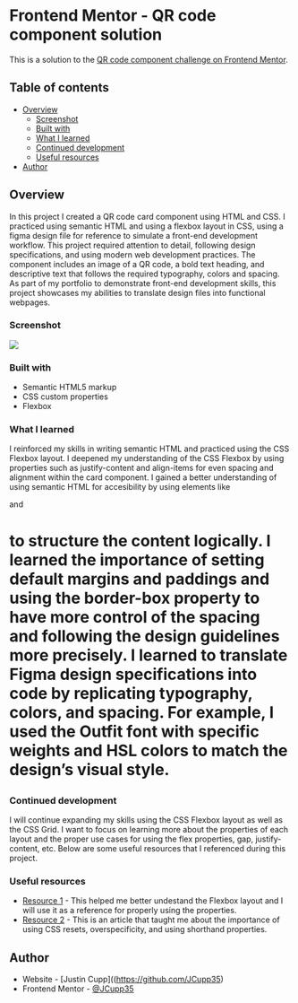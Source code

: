 # Frontend Mentor - QR code component solution

This is a solution to the [QR code component challenge on Frontend Mentor](https://www.frontendmentor.io/challenges/qr-code-component-iux_sIO_H).

## Table of contents

- [Overview](#overview)
  - [Screenshot](#screenshot)
  - [Built with](#built-with)
  - [What I learned](#what-i-learned)
  - [Continued development](#continued-development)
  - [Useful resources](#useful-resources)
- [Author](#author)


## Overview
In this project I created a QR code card component using HTML and CSS. I practiced using semantic HTML and using a flexbox layout in CSS, using a figma design file for reference to simulate a front-end development workflow. This project required attention to detail, following design specifications, and using modern web development practices. The component includes an image of a QR code, a bold text heading, and descriptive text that follows the required typography, colors and spacing. As part of my portfolio to demonstrate front-end development skills, this project showcases my abilities to translate design files into functional webpages.

### Screenshot

![](./images/127.0.0.1_5500_index.png)


### Built with

- Semantic HTML5 markup
- CSS custom properties
- Flexbox


### What I learned

I reinforced my skills in writing semantic HTML and practiced using the CSS Flexbox layout. I deepened my understanding of the CSS Flexbox by using properties such as justify-content and align-items for even spacing and alignment within the card component. I gained a better understanding of using semantic HTML for accesibility by using elements like <main> and <h1> to structure the content logically. I learned the importance of setting default margins and paddings and using the border-box property to have more control of the spacing and following the design guidelines more precisely. I learned to translate Figma design specifications into code by replicating typography, colors, and spacing. For example, I used the Outfit font with specific weights and HSL colors to match the design’s visual style.


### Continued development

I will continue expanding my skills using the CSS Flexbox layout as well as the CSS Grid. I want to focus on learning more about the properties of each layout and the proper use cases for using the flex properties, gap, justify-content, etc. Below are some useful resources that I referenced during this project.

### Useful resources

- [Resource 1](https://css-tricks.com/snippets/css/a-guide-to-flexbox/) - This helped me better undestand the Flexbox layout and I will use it as a reference for properly using the properties.
- [Resource 2](https://www.webfx.com/blog/web-design/12-common-css-mistakes-web-developers-make/) - This is an article that taught me about the importance of using CSS resets, overspecificity, and using shorthand properties.


## Author

- Website - [Justin Cupp]((https://github.com/JCupp35)
- Frontend Mentor - [@JCupp35](https://www.frontendmentor.io/profile/jcupp35)
